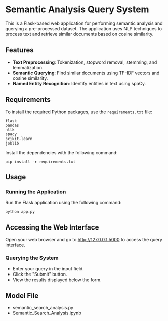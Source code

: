 # Semantic Analysis Query System

This is a Flask-based web application for performing semantic analysis and querying a pre-processed dataset. The application uses NLP techniques to process text and retrieve similar documents based on cosine similarity.

## Features

- **Text Preprocessing**: Tokenization, stopword removal, stemming, and lemmatization.
- **Semantic Querying**: Find similar documents using TF-IDF vectors and cosine similarity.
- **Named Entity Recognition**: Identify entities in text using spaCy.

## Requirements

To install the required Python packages, use the `requirements.txt` file:

```plaintext
flask
pandas
nltk
spacy
scikit-learn
joblib
```

Install the dependencies with the following command:

```
pip install -r requirements.txt
```

## Usage
### Running the Application
Run the Flask application using the following command:

```python app.py```


## Accessing the Web Interface
Open your web browser and go to http://127.0.0.1:5000 to access the query interface.

### Querying the System
- Enter your query in the input field.
- Click the "Submit" button.
- View the results displayed below the form.

## Model File
- semantic_search_analysis.py
- Semantic_Search_Analysis.ipynb
